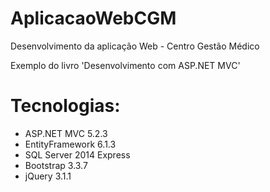 # AplicacaoWebCGM

Desenvolvimento da aplicação Web - Centro Gestão Médico 

Exemplo do livro 'Desenvolvimento com ASP.NET MVC'

# Tecnologias:

* ASP.NET MVC 5.2.3
* EntityFramework 6.1.3
* SQL Server 2014 Express
* Bootstrap 3.3.7
* jQuery 3.1.1
